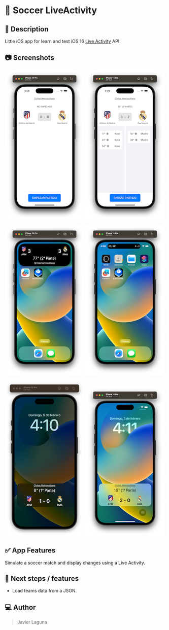 # 📱 Soccer LiveActivity

## 📝 Description

Little iOS app for learn and test iOS 16 [Live Activity](https://developer.apple.com/documentation/activitykit/displaying-live-data-with-live-activities) API.

## 📷 Screenshots

![Main](/.readme_resources/main.png)
![Main Simulation](/.readme_resources/main_simulation.png)

![Island Expanded](/.readme_resources/island_expanded.png)
![Island Compact](/.readme_resources/island_compact.png)

![Lock Screen AOD](/.readme_resources/lock_screen_aod.png)
![Lock Screen](/.readme_resources/lock_screen.png)

## ✅ App Features

Simulate a soccer match and display changes using a Live Activity.

## 🔮 Next steps / features

- Load teams data from a JSON.

## 💻 Author

> Javier Laguna

